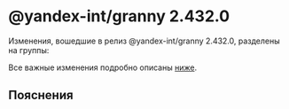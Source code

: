 # @yandex-int/granny 2.432.0

<!-- ЧЕЛОВЕЧЕСКОЕ ВСТУПЛЕНИЕ -->

Изменения, вошедшие в релиз @yandex-int/granny 2.432.0, разделены на группы:

Все важные изменения подробно описаны [ниже](#Пояснения).

## Пояснения

